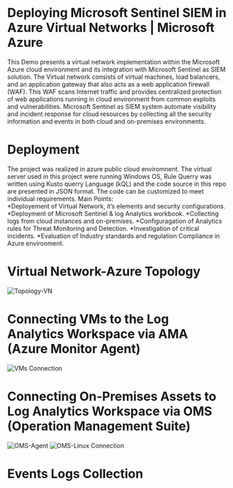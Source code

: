 # Deploying Microsoft Sentinel SIEM in Azure Virtual Networks | Microsoft Azure
This Demo presents a virtual network implementation within the Microsoft Azure cloud environment and its integration with Microsoft Sentinel as SIEM solution. The Virtual network consists of virtual machines, load balancers, and an application gateway that also acts as a web application firewall (WAF). This WAF scans Internet traffic and provides centralized protection of web applications running in cloud environment from common exploits and vulnerabilities. Microsoft Sentinel as SIEM system automate visibility and incident response for cloud resources by collecting all the security information and events in both cloud and on-premises environments.
# Deployment
The project was realized in azure public cloud enviromnent. The virtual server used in this project were running Windows OS, Rule Querry was written using Kusto querry Language (kQL) and the code source in this repo are presented in JSON format. The code can be customized to meet individual requirements.
Main Points:  
	*Deployement of Virtual Network, it’s elements and security configurations.
  *Deployment of Microsoft Sentinel & log Analytics workbook.
  *Collecting logs from cloud instances and on-premises.
  *Configuragation of Analytics rules for Threat Monitoring and Detection.
  *Investigation of critical incidents.
	*Evaluation of Industry standards and regulation Compliance in Azure environment. 

# Virtual Network-Azure Topology
![Topology-VN ](https://user-images.githubusercontent.com/100216232/222161165-1b6e5a97-6504-4382-a881-9e1a88e5a622.png)
# Connecting VMs to the Log Analytics Workspace via AMA (Azure Monitor Agent)
![VMs Connection](https://user-images.githubusercontent.com/100216232/222161942-2ea1893c-9b45-4c3a-b5aa-c68925d04c11.png)
# Connecting On-Premises Assets to Log Analytics Workspace via OMS (Operation Management Suite)
![OMS-Agent](https://user-images.githubusercontent.com/100216232/222168789-aed8bf8b-bf30-4d00-819f-2fa2917e0ca9.png)
![OMS-Linux Connection](https://user-images.githubusercontent.com/100216232/222168854-2a53d2e8-b39c-4014-8ac9-919aaada83c7.png)
# Events Logs Collection




